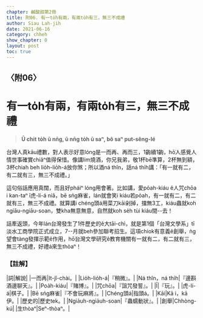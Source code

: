 ```yaml
---
chapter: 鹹酸甜第2冊
title: 附06. 有一to̍h有兩，有兩to̍h有三，無三不成禮
author: Siau Lah-jih
date: 2021-06-16
category: chheh
show_chapter: 0
layout: post
toc: true
---
```


## 〈附06〉
# 有一to̍h有兩，有兩to̍h有三，無三不成禮
> **Ū chi̍t to̍h ū nn̄g, ū nn̄g to̍h ū saⁿ, bô saⁿ put-sêng-lé**

台灣人真kāu禮數，對人表示好意lóng是一而再、再而三，1齣續1齣，hō͘人感覺人情世事確實chiâⁿ值得保惜。像講lim燒酒，你兄我弟，敬1杯bē準算，2杯無到額，3杯chiah beh lio̍h-lio̍h-á放你煞；所以酒ná thîn，話ná thi̍h講：「有一就有二，有二就有三，無三不成禮。」

這句俗話應用真闊，而且好pháiⁿ lóng用會著。比如講，愛po̍ah-kiáu ê人咒chōa i kan-taⁿ ī虎-lí-á niâ，bē sńg麻雀，lán就會笑i kiáu若po̍ah，有一就有二，有二就有三，無三不成禮。就算講i chéng頭á用菜刀kāi剁掉，擋無3工，kiáu蟲就koh ngiāu-ngiāu-soan，雙kha無意無意，自然就koh se̍h tùi kiáu間--去！

話牽返頭，今年lán台灣發生了1件歷史的ê大tāi-chì，就是第1個「台灣文學系」tī淡水工商學院正式成立，7--月就beh參加聯考招生。這項chiok有意義ê創舉，ǹg望會tàng發揮示範ê作用，hō͘台灣文學研究ê教育機關有一就有二，有二就有三，無三不成禮，好禮á來生thòaⁿ！


### 【註解】

|詞|解說|
|一而再|It-jî-chài。|
|Lio̍h-lio̍h-á|『稍微』。|
|Ná thîn，ná thi̍h|『邊斟酒邊聊天』。|
|Poa̍h-kiáu|『賭博』。|
|咒chōa|『詛咒發誓』。|
|Ī|『玩』。|
|虎-lí-á|棋子。|
|Bē sńg麻雀|『不會玩麻將』。|
|Chéng頭á|指頭á。|
|Kāi|Kā i，kā伊。|
|歷史的|歷史tek。|
|Ngia̍uh-ngia̍uh-soan|『蟲蠕動狀』。|
|創舉|Chhòng-kú|
|生thòaⁿ|Seⁿ-thòaⁿ。|
